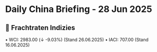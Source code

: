 Daily China Briefing - 28 Jun 2025
==================================================
## 🚢 Frachtraten Indizies
• WCI: 2983.00 (↓ -9.03%) (Stand 26.06.2025)
• IACI: 707.00 (Stand 16.06.2025)
